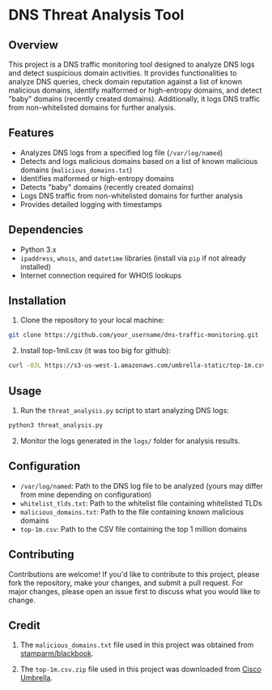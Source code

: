 # DNS Threat Analysis Tool

## Overview

This project is a DNS traffic monitoring tool designed to analyze DNS logs and detect suspicious domain activities. It provides functionalities to analyze DNS queries, check domain reputation against a list of known malicious domains, identify malformed or high-entropy domains, and detect "baby" domains (recently created domains). Additionally, it logs DNS traffic from non-whitelisted domains for further analysis.

## Features

- Analyzes DNS logs from a specified log file (`/var/log/named`)
- Detects and logs malicious domains based on a list of known malicious domains (`malicious_domains.txt`)
- Identifies malformed or high-entropy domains
- Detects "baby" domains (recently created domains)
- Logs DNS traffic from non-whitelisted domains for further analysis
- Provides detailed logging with timestamps

## Dependencies

- Python 3.x
- `ipaddress`, `whois`, and `datetime` libraries (install via `pip` if not already installed)
- Internet connection required for WHOIS lookups

## Installation

1. Clone the repository to your local machine:

```bash
git clone https://github.com/your_username/dns-traffic-monitoring.git
```

2. Install top-1mil.csv (it was too big for github):

```bash
curl -OJL https://s3-us-west-1.amazonaws.com/umbrella-static/top-1m.csv.zip
```

## Usage

1. Run the `threat_analysis.py` script to start analyzing DNS logs:

```bash
python3 threat_analysis.py
```

2. Monitor the logs generated in the `logs/` folder for analysis results.

## Configuration

- `/var/log/named`: Path to the DNS log file to be analyzed (yours may differ from mine depending on configuration)
- `whitelist_tlds.txt`: Path to the whitelist file containing whitelisted TLDs
- `malicious_domains.txt`: Path to the file containing known malicious domains
- `top-1m.csv`: Path to the CSV file containing the top 1 million domains

## Contributing

Contributions are welcome! If you'd like to contribute to this project, please fork the repository, make your changes, and submit a pull request. For major changes, please open an issue first to discuss what you would like to change.

## Credit

1. The `malicious_domains.txt` file used in this project was obtained from [stamparm/blackbook](https://github.com/stamparm/blackbook).

2. The `top-1m.csv.zip` file used in this project was downloaded from [Cisco Umbrella](https://s3-us-west-1.amazonaws.com/umbrella-static/top-1m.csv.zip).

